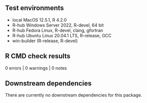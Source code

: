 ## Test environments

* local MacOS 12.5.1, R 4.2.0
* R-hub Windows Server 2022, R-devel, 64 bit
* R-hub Fedora Linux, R-devel, clang, gfortran
* R-hub Ubuntu Linux 20.04.1 LTS, R-release, GCC
* win-builder (R-release, R-devel)

## R CMD check results

0 errors | 0 warnings | 0 notes

## Downstream dependencies

There are currently no downstream dependencies for this package.
